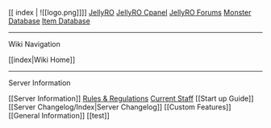 [[ index | ![[logo.png]]]]
[JellyRO](http://jellyro.com)
[JellyRO Cpanel](http://cp.jellyro.com)
[JellyRO Forums](http://forum.jellyro.com/forums)
[Monster Database](http://cp.jellyro.com/monster_new)
[Item Database](http://cp.jellyro.com/item_new)

---
Wiki Navigation

[[index|Wiki Home]]


---
Server Information

[[Server Information]]
[Rules & Regulations](http://forum.jellyro.com/rules)
[Current Staff](http://forum.jellyro.com/staff/)
[[Start up Guide]]
[[Server Changelog/Index|Server Changelog]]
[[Custom Features]]
[[General Information]]
[[test]]